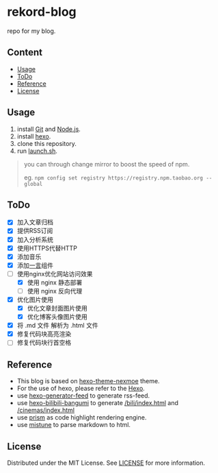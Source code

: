 # rekord-blog
repo for my blog.
## Content
- [Usage](#Usage)
- [ToDo](#ToDo)
- [Reference](#Reference)
- [License](#License)

## Usage
1. install [Git](http://git-scm.com/) and [Node.js](https://nodejs.org/en/).
2. install [hexo](https://hexo.io).
3. clone this repository.
4. run [launch.sh](launch.sh).

> you can through change mirror to boost the speed of npm.
>
> eg. `npm config set registry https://registry.npm.taobao.org --global`

## ToDo
- [x] 加入文章归档
- [x] 提供RSS订阅
- [x] 加入分析系统
- [x] 使用HTTPS代替HTTP
- [x] 添加音乐
- [x] 添加[一言](https://github.com/hitokoto-osc)组件
- [ ] 使用nginx优化网站访问效果
    - [x] 使用 nginx 静态部署
    - [ ] 使用 nginx 反向代理
- [x] 优化图片使用
    - [x] 优化文章封面图片使用
    - [x] 优化博客头像图片使用
- [x] 将 .md 文件 解析为 .html 文件
- [x] 修复代码块高亮渲染
- [ ] 修复代码块行首空格

## Reference
- This blog is based on [hexo-theme-nexmoe](https://github.com/theme-nexmoe/hexo-theme-nexmoe) theme.
- For the use of hexo, please refer to the [Hexo](https://hexo.io/zh-cn/docs/).
- use [hexo-generator-feed](https://github.com/hexojs/hexo-generator-feed) to generate rss-feed.
- use [hexo-bilibili-bangumi](https://github.com/HCLonely/hexo-bilibili-bangumi) to generate [/bili/index.html](https://sxrekord.com/bili/index.html) and [/cinemas/index.html](https://sxrekord.com/cinemas/index.html)
- use [prism](https://prismjs.com/) as code highlight rendering engine.
- use [mistune](https://github.com/lepture/mistune) to parse markdown to html.

## License
Distributed under the MIT License. See [LICENSE](LICENSE) for more information.